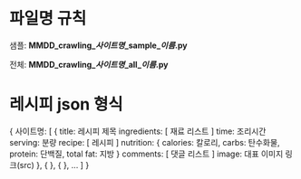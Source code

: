 # 파일명 규칙

샘플: **MMDD_crawling\__사이트명_\_sample\__이름_.py**

전체: **MMDD_crawling\__사이트명_\_all\__이름_.py**



# 레시피 json 형식

{
	사이트명:
		[
			{
				title: 레시피 제목
				ingredients: [ 재료 리스트 ]
				time: 조리시간
				serving: 분량
				recipe: [ 레시피 ]
				nutrition: { calories: 칼로리, carbs: 탄수화물, protein: 단백질, total fat: 지방 }
				comments: [ 댓글 리스트 ]
				image: 대표 이미지 링크(src)
			},
			{ },
			{ },
			...
		]
}
